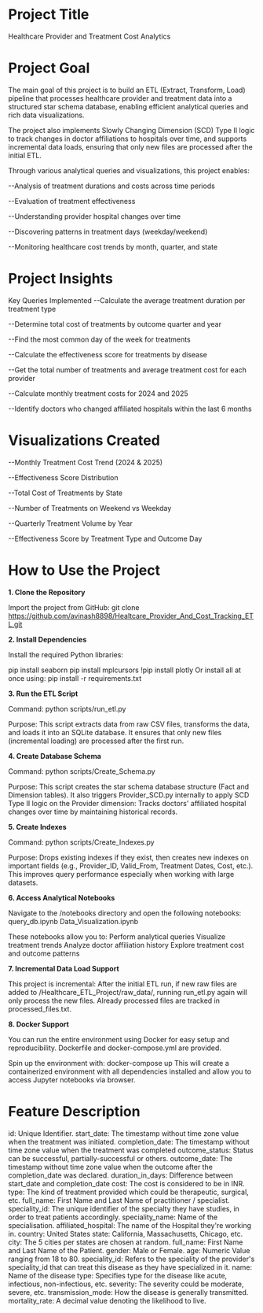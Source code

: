 # Project Title
Healthcare Provider and Treatment Cost Analytics

# Project Goal
The main goal of this project is to build an ETL (Extract, Transform, Load) pipeline that processes healthcare provider and treatment data into a structured star schema database, enabling efficient analytical queries and rich data visualizations.

The project also implements Slowly Changing Dimension (SCD) Type II logic to track changes in doctor affiliations to hospitals over time, and supports incremental data loads, ensuring that only new files are processed after the initial ETL.

Through various analytical queries and visualizations, this project enables:

--Analysis of treatment durations and costs across time periods

--Evaluation of treatment effectiveness

--Understanding provider hospital changes over time

--Discovering patterns in treatment days (weekday/weekend)

--Monitoring healthcare cost trends by month, quarter, and state

# Project Insights
Key Queries Implemented
--Calculate the average treatment duration per treatment type

--Determine total cost of treatments by outcome quarter and year

--Find the most common day of the week for treatments

--Calculate the effectiveness score for treatments by disease

--Get the total number of treatments and average treatment cost for each provider

--Calculate monthly treatment costs for 2024 and 2025

--Identify doctors who changed affiliated hospitals within the last 6 months

# Visualizations Created
--Monthly Treatment Cost Trend (2024 & 2025)

--Effectiveness Score Distribution

--Total Cost of Treatments by State

--Number of Treatments on Weekend vs Weekday

--Quarterly Treatment Volume by Year

--Effectiveness Score by Treatment Type and Outcome Day

# How to Use the Project

**1. Clone the Repository**

Import the project from GitHub:
git clone https://github.com/avinash8898/Healtcare_Provider_And_Cost_Tracking_ETL.git

**2. Install Dependencies**

Install the required Python libraries:

pip install seaborn
pip install mplcursors
!pip install plotly
Or install all at once using:
pip install -r requirements.txt

**3. Run the ETL Script**

Command:
python scripts/run_etl.py

Purpose:
This script extracts data from raw CSV files, transforms the data, and loads it into an SQLite database.
It ensures that only new files (incremental loading) are processed after the first run.

**4. Create Database Schema**

Command:
python scripts/Create_Schema.py

Purpose:
This script creates the star schema database structure (Fact and Dimension tables).
It also triggers Provider_SCD.py internally to apply SCD Type II logic on the Provider dimension:
Tracks doctors' affiliated hospital changes over time by maintaining historical records.

**5. Create Indexes**

Command:
python scripts/Create_Indexes.py

Purpose:
Drops existing indexes if they exist, then creates new indexes on important fields (e.g., Provider_ID, Valid_From, Treatment Dates, Cost, etc.).
This improves query performance especially when working with large datasets.

**6. Access Analytical Notebooks**

Navigate to the /notebooks directory and open the following notebooks:
query_db.ipynb
Data_Visualization.ipynb


These notebooks allow you to:
Perform analytical queries
Visualize treatment trends
Analyze doctor affiliation history
Explore treatment cost and outcome patterns

**7. Incremental Data Load Support**

This project is incremental:
After the initial ETL run, if new raw files are added to /Healthcare_ETL_Project/raw_data/, running run_etl.py again will only process the new files.
Already processed files are tracked in processed_files.txt.

**8. Docker Support**

You can run the entire environment using Docker for easy setup and reproducibility.
Dockerfile and docker-compose.yml are provided.

Spin up the environment with:
docker-compose up
This will create a containerized environment with all dependencies installed and allow you to access Jupyter notebooks via browser.

# Feature Description

id: Unique Identifier.
start_date: The timestamp without time zone value when the treatment was initiated.
completion_date: The timestamp without time zone value when the treatment was completed
outcome_status: Status can be successful, partially-successful or others.
outcome_date: The timestamp without time zone value when the outcome after the completion_date was declared.
duration_in_days: Difference between start_date and completion_date
cost: The cost is considered to be in INR.
type: The kind of treatment provided which could be therapeutic, surgical, etc.
full_name: First Name and Last Name of practitioner / specialist.
speciality_id: The unique identifier of the specialty they have studies, in order to treat patients accordingly.
speciality_name: Name of the specialisation.
affiliated_hospital: The name of the Hospital they're working in.
country: United States
state: California, Massachusetts, Chicago, etc.
city: The 5 cities per states are chosen at random.
full_name: First Name and Last Name of the Patient.
gender: Male or Female.
age: Numeric Value ranging from 18 to 80.
speciality_id: Refers to the speciality of the provider's speciality_id that can treat this disease as they have specialized in it.
name: Name of the disease
type: Specifies type for the disease like acute, infectious, non-infectious, etc.
severity: The severity could be moderate, severe, etc.
transmission_mode: How the disease is generally transmitted.
mortality_rate: A decimal value denoting the likelihood to live.
